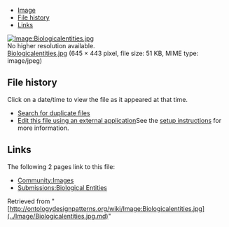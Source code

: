* [Image](../Image/Biologicalentities.jpg.md#file)
* [File history](../Image/Biologicalentities.jpg.md#filehistory)
* [Links](../Image/Biologicalentities.jpg.md#filelinks)

[![Image:Biologicalentities.jpg](../../../images/3/34/Biologicalentities.jpg)](../../../images/3/34/Biologicalentities.jpg)  
No higher resolution available.  
[Biologicalentities.jpg](../../../images/3/34/Biologicalentities.jpg)‎ (645 × 443 pixel, file size: 51 KB, MIME type: image/jpeg)

## File history

Click on a date/time to view the file as it appeared at that time.



  
* [Search for duplicate files](http://ontologydesignpatterns.org/wiki/Special:FileDuplicateSearch/Biologicalentities.jpg "Special:FileDuplicateSearch/Biologicalentities.jpg")
* [Edit this file using an external application](http://ontologydesignpatterns.org/wiki/index.php?title=Image:Biologicalentities.jpg&action=edit&externaledit=true&mode=file "Image:Biologicalentities.jpg")See the [setup instructions](http://www.mediawiki.org/wiki/Manual:External_editors "http://www.mediawiki.org/wiki/Manual:External_editors") for more information.

## Links



The following 2 pages link to this file:


* [Community:Images](../Community/Images.md "Community:Images")
* [Submissions:Biological Entities](../Submissions/Biological_Entities.md "Submissions:Biological Entities")


Retrieved from "[http://ontologydesignpatterns.org/wiki/Image:Biologicalentities.jpg](../Image/Biologicalentities.jpg.md)"
